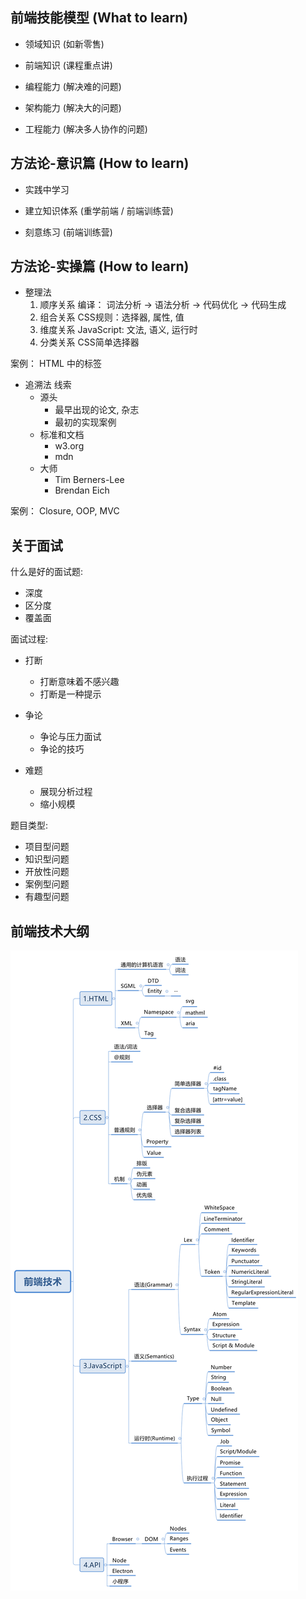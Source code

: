 ## 前端技能模型 (What to learn)

- 领域知识 (如新零售)

- 前端知识 (课程重点讲)

- 编程能力 (解决难的问题)

- 架构能力 (解决大的问题)

- 工程能力 (解决多人协作的问题)

## 方法论-意识篇 (How to learn)

- 实践中学习

- 建立知识体系 (重学前端 / 前端训练营)

- 刻意练习 (前端训练营)

## 方法论-实操篇 (How to learn)

- 整理法
  1. 顺序关系
    编译： 词法分析 -> 语法分析 -> 代码优化 -> 代码生成
  2. 组合关系
    CSS规则：选择器, 属性, 值
  3. 维度关系
    JavaScript: 文法, 语义, 运行时
  4. 分类关系
    CSS简单选择器

案例： HTML 中的标签

- 追溯法
  线索
    - 源头
      - 最早出现的论文, 杂志
      - 最初的实现案例
    - 标准和文档
      - w3.org
      - mdn
    - 大师
      - Tim Berners-Lee
      - Brendan Eich

案例： Closure, OOP, MVC


## 关于面试

什么是好的面试题:
  - 深度
  - 区分度
  - 覆盖面

面试过程:
  - 打断
    - 打断意味着不感兴趣
    - 打断是一种提示

  - 争论
    - 争论与压力面试
    - 争论的技巧

  - 难题
    - 展现分析过程
    - 缩小规模

题目类型:
  - 项目型问题
  - 知识型问题
  - 开放性问题
  - 案例型问题
  - 有趣型问题

## 前端技术大纲
![](https://github.com/Yuriuh/Frontend-01-Template/blob/master/week01/%E5%89%8D%E7%AB%AF%E6%8A%80%E6%9C%AF.svg)
